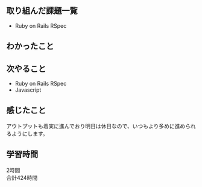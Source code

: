 ## 取り組んだ課題一覧
- Ruby on Rails RSpec

## わかったこと

## 次やること
- Ruby on Rails RSpec
- Javascript

## 感じたこと
アウトプットも着実に進んでおり明日は休日なので、いつもより多めに進められるようにします。


## 学習時間
2時間<br />
合計424時間